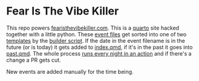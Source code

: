 # Fear Is The Vibe Killer

This repo powers [fearisthevibekiller.com](https://fearisthevibekiller.com). This is a [quarto](https://quarto.org/) site hacked together with a little python. These [event files](./_events/) get sorted into one of two [templates](./_templates/) by the [builder script](./scripts/builder.py). If the date in the event filename is in the future (or is today) it gets added to [index.qmd](./index.qmd), if it's in the past it goes into [past.qmd](./past.qmd). The whole process [runs every night in an action](https://github.com/rsalmond/fearisthevibekiller.com/actions/workflows/render.yaml) and if there's a change a PR gets cut.

New events are added manually for the time being.
